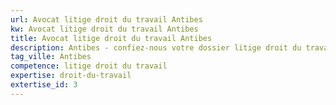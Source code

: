 ```yaml
---
url: Avocat litige droit du travail Antibes
kw: Avocat litige droit du travail Antibes
title: Avocat litige droit du travail Antibes
description: Antibes - confiez-nous votre dossier litige droit du travail
tag_ville: Antibes
competence: litige droit du travail
expertise: droit-du-travail
extertise_id: 3
---
```

